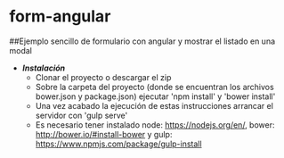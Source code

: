 # form-angular
##Ejemplo sencillo de formulario con angular y mostrar el listado en una modal

* ___Instalación___
	- Clonar el proyecto o descargar el zip
	- Sobre la carpeta del proyecto (donde se encuentran los archivos bower.json y package.json) ejecutar 'npm install' y 'bower install'
	- Una vez acabado la ejecución de estas instrucciones arrancar el servidor con 'gulp serve'
	- Es necesario tener instalado node: https://nodejs.org/en/, bower: http://bower.io/#install-bower y gulp: https://www.npmjs.com/package/gulp-install
